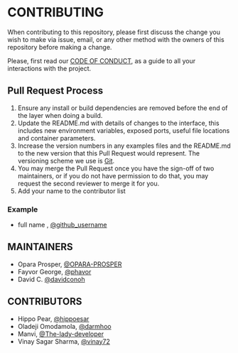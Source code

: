 # CONTRIBUTING

When contributing to this repository, please first discuss the change you wish to make via issue, email, or any other method with the owners of this repository before making a change.

Please, first read our [CODE OF CONDUCT](https://github.com/HacktoberfestinAba/HacktoberfestinAba.github.io/CODE_OF_CONDUCT.md), as a guide to all your interactions with the project.

## Pull Request Process

1. Ensure any install or build dependencies are removed before the end of the layer when doing a build.
2. Update the README.md with details of changes to the interface, this includes new environment variables, exposed ports, useful file locations and container parameters.
3. Increase the version numbers in any examples files and the README.md to the new version that this Pull Request would represent. The versioning scheme we use is [Git](http://git-scm.com/).
4. You may merge the Pull Request once you have the sign-off of two maintainers, or if you do not have permission to do that, you may request the second reviewer to merge it for you.
5. Add your name to the contributor list

### Example

- full name , [@github_username](link)

## MAINTAINERS

- Opara Prosper, [@OPARA-PROSPER](https://github.com/OPARA-PROSPER)
- Fayvor George, [@phavor](https://github.com/phavor)
- David C. [@davidconoh](https://github.com/davidconoh)

## CONTRIBUTORS

- Hippo Pear,  [@hippoesar](https://github.com/hippoesar)
- Oladeji Omodamola, [@darmhoo](https://github.com/darmhoo)
- Manvi, [@The-lady-developer](https://github.com/The-lady-developer)
- Vinay Sagar Sharma, [@vinay72](https://github.com/vinay72)
